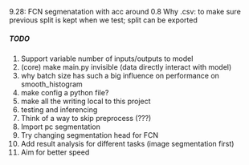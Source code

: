 9.28: FCN segmenatation with acc around 0.8
Why .csv: to make sure previous split is kept when we test; split can be exported
##### TODO
1. Support variable number of inputs/outputs to model
1. (core) make main.py invisible (data directly interact with model)
1. why batch size has such a big influence on performance on smooth_histogram
1. make config a python file?
1. make all the writing local to this project
1. testing and inferencing
1. Think of a way to skip preprocess (???)
1. Import pc segmentation
1. Try changing segmentation head for FCN
1. Add result analysis for different tasks (image segmentation first)
1. Aim for better speed
